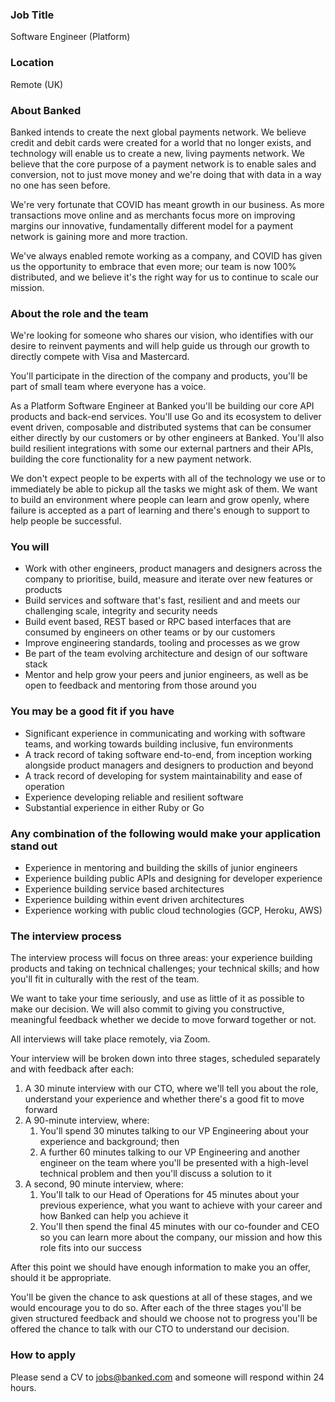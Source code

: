 ### Job Title

Software Engineer (Platform)

### Location

Remote (UK)

### About Banked

Banked intends to create the next global payments network. We believe credit and debit cards were created for a world that no longer exists, and technology will enable us to create a new, living payments network. We believe that the core purpose of a payment network is to enable sales and conversion, not to just move money and we're doing that with data in a way no one has seen before.

We're very fortunate that COVID has meant growth in our business. As more transactions move online and as merchants focus more on improving margins our innovative, fundamentally different model for a payment network is gaining more and more traction.

We've always enabled remote working as a company, and COVID has given us the opportunity to embrace that even more; our team is now 100% distributed, and we believe it's the right way for us to continue to scale our mission.

### **About the role and the team**

We're looking for someone who shares our vision, who identifies with our desire to reinvent payments and will help guide us through our growth to directly compete with Visa and Mastercard. 

You'll participate in the direction of the company and products, you'll be part of small team where everyone has a voice.

As a Platform Software Engineer at Banked you'll be building our core API products and back-end services. You'll use Go and its ecosystem to deliver event driven, composable and distributed systems that can be consumer either directly by our customers or by other engineers at Banked. You'll also build resilient integrations with some our external partners and their APIs, building the core functionality for a new payment network.

We don't expect people to be experts with all of the technology we use or to immediately be able to pickup all the tasks we might ask of them. We want to build an environment where people can learn and grow openly, where failure is accepted as a part of learning and there's enough to support to help people be successful.

### **You will**

- Work with other engineers, product managers and designers across the company to prioritise, build, measure and iterate over new features or products
- Build services and software that's fast, resilient and and meets our challenging scale, integrity and security needs
- Build event based, REST based or RPC based interfaces that are consumed by engineers on other teams or by our customers
- Improve engineering standards, tooling and processes as we grow
- Be part of the team evolving architecture and design of our software stack
- Mentor and help grow your peers and junior engineers, as well as be open to feedback and mentoring from those around you

### **You may be a good fit if you have**

- Significant experience in communicating and working with software teams, and working towards building inclusive, fun environments
- A track record of taking software end-to-end, from inception working alongside product managers and designers to production and beyond
- A track record of developing for system maintainability and ease of operation
- Experience developing reliable and resilient software
- Substantial experience in either Ruby or Go

### **Any combination of the following would make your application stand out**

- Experience in mentoring and building the skills of junior engineers
- Experience building public APIs and designing for developer experience
- Experience building service based architectures
- Experience building within event driven architectures
- Experience working with public cloud technologies (GCP, Heroku, AWS)

### The interview process

The interview process will focus on three areas: your experience building products and taking on technical challenges; your technical skills; and how you'll fit in culturally with the rest of the team.

We want to take your time seriously, and use as little of it as possible to make our decision. We will also commit to giving you constructive, meaningful feedback whether we decide to move forward together or not.

All interviews will take place remotely, via Zoom.

Your interview will be broken down into three stages, scheduled separately and with feedback after each:

1. A 30 minute interview with our CTO, where we'll tell you about the role, understand your experience and whether there's a good fit to move forward
2. A 90-minute interview, where:
    1. You'll spend 30 minutes talking to our VP Engineering about your experience and background; then
    2. A further 60 minutes talking to our VP Engineering and another engineer on the team where you'll be presented with a high-level technical problem and then you'll discuss a solution to it
3. A second, 90 minute interview, where:
    1. You'll talk to our Head of Operations for 45 minutes about your previous experience, what you want to achieve with your career and how Banked can help you achieve it
    2. You'll then spend the final 45 minutes with our co-founder and CEO so you can learn more about the company, our mission and how this role fits into our success

After this point we should have enough information to make you an offer, should it be appropriate.

You'll be given the chance to ask questions at all of these stages, and we would encourage you to do so. After each of the three stages you'll be given structured feedback and should we choose not to progress you'll be offered the chance to talk with our CTO to understand our decision.

### How to apply

Please send a CV to jobs@banked.com and someone will respond within 24 hours.